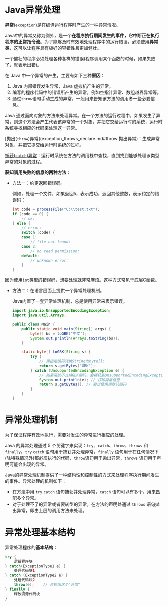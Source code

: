 # Java异常处理

**异常**(`exception`)是在编译运行程序时产生的一种异常情况。

Java中的异常又称为例外，是一个**在程序执行期间发生的事件，它中断正在执行程序的正常指令流**。为了能够及时有效地处理程序中的运行错误，必须使用**异常类**，这可以让程序具有极好的容错性且更加健壮。 

一个健壮的程序必须处理各种各样的错误(程序调用某个函数的时候，如果失败了，就表示出错)。

在 Java 中一个异常的产生，主要有如下三种**原因**：

1. Java 内部错误发生异常，Java 虚拟机产生的异常。
2. 编写的程序代码中的错误所产生的异常，例如空指针异常、数组越界异常等。
3. 通过`throw`语句手动生成的异常，一般用来告知该方法的调用者一些必要信息。

Java 通过面向对象的方法来处理异常。在一个方法的运行过程中，如果发生了异常，则这个方法会产生代表该异常的一个对象，并把它交给运行时的系统，运行时系统寻找相应的代码来处理这一异常。

[拋出(`throw`)异常](exception_throws_declare.md#throw 拋出异常)：生成异常对象，并把它提交给运行时系统的过程。

[捕获(`catch`)异常](exception_catch.md)：运行时系统在方法的调用栈中查找，直到找到能够处理该类型异常的对象的过程。

**获知调用失败的信息的两种方法**：

- 方法一：约定返回错误码。

  例如，处理一个文件，如果返回`0`，表示成功，返回其他整数，表示约定的错误码：

  ```java
  int code = processFile("C:\\test.txt");
  if (code == 0) {
      // ok:
  } else {
      // error:
      switch (code) {
      case 1:
          // file not found:
      case 2:
          // no read permission:
      default:
          // unknown error:
      }
  }
  ```

​		因为使用`int`类型的错误码，想要处理就非常麻烦。这种方式常见于底层C函数。

- 方法二：在语言层面上提供一个异常处理机制。

  Java内置了一套异常处理机制，总是使用异常来表示错误。

  ```java
  import java.io.UnsupportedEncodingException;
  import java.util.Arrays;
  
  public class Main {
      public static void main(String[] args) {
          byte[] bs = toGBK("中文");
          System.out.println(Arrays.toString(bs));
      }
  
      static byte[] toGBK(String s) {
          try {
              // 用指定编码转换String为byte[]:
              return s.getBytes("GBK");
          } catch (UnsupportedEncodingException e) {
              // 如果系统不支持GBK编码，会捕获到UnsupportedEncodingException:
              System.out.println(e); // 打印异常信息
              return s.getBytes(); // 尝试使用用默认编码
          }
      }
  }
  ```

# 异常处理机制

为了保证程序有效地执行，需要对发生的异常进行相应的处理。

Java 的异常处理通过 5 个关键字来实现：`try`、`catch`、`throw`、`throws` 和 `finally`。`try` `catch` 语句用于捕获并处理异常，`finally` 语句用于在任何情况下(除特殊情况外)都必须执行的代码，`throw`语句用于拋出异常，`throws` 语句用于声明可能会出现的异常。

Java的异常处理机制提供了一种结构性和控制性的方式来处理程序执行期间发生的事件。异常处理的机制如下：

- 在方法中用 `try` `catch` 语句捕获并处理异常，`catch` 语句可以有多个，用来匹配多个异常。
- 对于处理不了的异常或者要转型的异常，在方法的声明处通过 `throws` 语句拋出异常，即由上层的调用方法来处理。

# 异常处理基本结构

异常处理程序的**基本结构**：

```java
try {    
    逻辑程序块
} catch(ExceptionType1 e) {    
    处理代码块1
} catch (ExceptionType2 e) {    
    处理代码块2
    throw(e);    // 再抛出这个"异常"
} finally {    
    释放资源代码块
}
```

